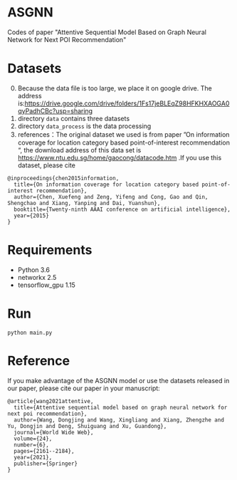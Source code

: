 # ASGNN
Codes of paper "Attentive Sequential Model Based on Graph Neural Network for Next POI Recommendation"

# Datasets
0. Because the data file is too large, we place it on google drive. The address is:https://drive.google.com/drive/folders/1Fs17jeBLEqZ98HFKHXAOGA0qyPadhCBc?usp=sharing
1. directory ```data``` contains three datasets
2. directory ```data_process``` is the data processing
3. references：The original dataset we used is from paper ”On information coverage for location category based point-of-interest recommendation “, the download address of this data set is https://www.ntu.edu.sg/home/gaocong/datacode.htm .If you use this dataset, please cite
```
@inproceedings{chen2015information,
  title={On information coverage for location category based point-of-interest recommendation},
  author={Chen, Xuefeng and Zeng, Yifeng and Cong, Gao and Qin, Shengchao and Xiang, Yanping and Dai, Yuanshun},
  booktitle={Twenty-ninth AAAI conference on artificial intelligence},
  year={2015}
}
```

# Requirements
- Python 3.6
- networkx 2.5
- tensorflow_gpu 1.15

# Run
```
python main.py
```


# Reference
If you make advantage of the ASGNN model or use the datasets released in our paper, please cite our paper in your manuscript:
```
@article{wang2021attentive,
  title={Attentive sequential model based on graph neural network for next poi recommendation},
  author={Wang, Dongjing and Wang, Xingliang and Xiang, Zhengzhe and Yu, Dongjin and Deng, Shuiguang and Xu, Guandong},
  journal={World Wide Web},
  volume={24},
  number={6},
  pages={2161--2184},
  year={2021},
  publisher={Springer}
}
```
